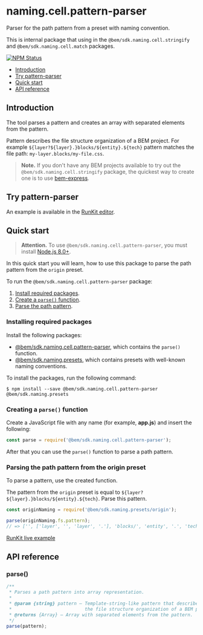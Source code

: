 # naming.cell.pattern-parser

Parser for the path pattern from a preset with naming convention.

This is internal package that using in the `@bem/sdk.naming.cell.stringify` and `@bem/sdk.naming.cell.match` packages.

[![NPM Status][npm-img]][npm]

[npm]:          https://www.npmjs.org/package/@bem/sdk.naming.cell.pattern-parser
[npm-img]:      https://img.shields.io/npm/v/@bem/sdk.naming.cell.pattern-parser.svg

* [Introduction](#introduction)
* [Try pattern-parser](#try-pattern-parser)
* [Quick start](#quick-start)
* [API reference](#api-reference)

## Introduction

The tool parses a pattern and creates an array with separated elements from the pattern.

Pattern describes the file structure organization of a BEM project. For example `${layer?${layer}.}blocks/${entity}.${tech}` pattern matches the file path: `my-layer.blocks/my-file.css`.

> **Note.** If you don't have any BEM projects available to try out the `@bem/sdk.naming.cell.stringify` package, the quickest way to create one is to use [bem-express](https://github.com/bem/bem-express).

## Try pattern-parser

An example is available in the [RunKit editor](https://runkit.com/migs911/how-bem-sdk-naming-cell-pattern-parser-works).

## Quick start

> **Attention.** To use `@bem/sdk.naming.cell.pattern-parser`, you must install [Node.js 8.0+](https://nodejs.org/en/download/).

In this quick start you will learn, how to use this package to parse the path pattern from the `origin` preset.

To run the `@bem/sdk.naming.cell.pattern-parser` package:

1. [Install required packages](#installing-required-packages).
2. [Create a `parse()` function](#creating-a-parse-function).
3. [Parse the path pattern](#parsing-the-path-pattern-from-the-origin-preset).

### Installing required packages

Install the following packages:

* [@bem/sdk.naming.cell.pattern-parser](https://www.npmjs.org/package/@bem/sdk.naming.cell.pattern-parser), which contains the `parse()` function.
* [@bem/sdk.naming.presets](https://www.npmjs.com/package/@bem/sdk.naming.presets), which contains presets with well-known naming conventions.

To install the packages, run the following command:

```
$ npm install --save @bem/sdk.naming.cell.pattern-parser @bem/sdk.naming.presets
```

### Creating a `parse()` function

Create a JavaScript file with any name (for example, **app.js**) and insert the following:

```js
const parse = require('@bem/sdk.naming.cell.pattern-parser');
```

After that you can use the `parse()` function to parse a path pattern.

### Parsing the path pattern from the origin preset

To parse a pattern, use the created function.

The pattern from the `origin` preset is equal to `${layer?${layer}.}blocks/${entity}.${tech}`. Parse this pattern.

```js
const originNaming = require('@bem/sdk.naming.presets/origin');

parse(originNaming.fs.pattern);
// => ['', ['layer', '', 'layer', '.'], 'blocks/', 'entity', '.', 'tech']
```

[RunKit live example](https://runkit.com/migs911/parse-a-pattern-from-the-origin-preset)

## API reference

### parse()

```js
/**
 * Parses a path pattern into array representation.
 *
 * @param {string} pattern — Template-string-like pattern that describes
 *                           the file structure organization of a BEM project.
 * @returns {Array} — Array with separated elements from the pattern.
 */
parse(pattern);
```